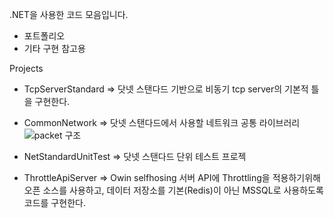 .NET을 사용한 코드 모음입니다.

- 포트폴리오
- 기타 구현 참고용

  
Projects
- TcpServerStandard  => 닷넷 스탠다드 기반으로 비동기 tcp server의 기본적 틀을 구현한다.
- CommonNetwork => 닷넷 스탠다드에서 사용할 네트워크 공통 라이브러리
![packet 구조](https://github.com/lcrlim/myportfolio/assets/68598899/6efdf136-fed6-4640-a34a-a7f0d35a20c0)

  
- NetStandardUnitTest => 닷넷 스탠다드 단위 테스트 프로젝
- ThrottleApiServer => Owin selfhosing 서버 API에 Throttling을 적용하기위해 오픈 소스를 사용하고, 데이터 저장소를 기본(Redis)이 아닌 MSSQL로 사용하도록 코드를 구현한다.
